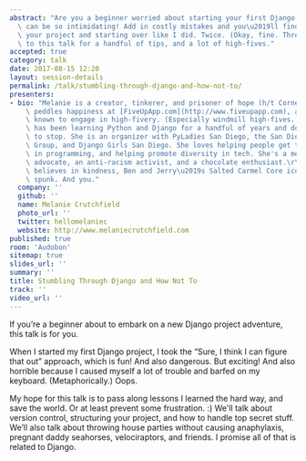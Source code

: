 ```yaml
---
abstract: "Are you a beginner worried about starting your first Django project? It\
  \ can be so intimidating! Add in costly mistakes and you\u2019ll find yourself scrapping\
  \ your project and starting over like I did. Twice. (Okay, fine. Three times.) Come\
  \ to this talk for a handful of tips, and a lot of high-fives."
accepted: true
category: talk
date: 2017-08-15 12:20
layout: session-details
permalink: /talk/stumbling-through-django-and-how-not-to/
presenters:
- bio: "Melanie is a creator, tinkerer, and prisoner of hope (h/t Cornel West). She\
    \ peddles happiness at [FiveUpApp.com](http://www.fiveupapp.com), and has been\
    \ known to engage in high-fivery. (Especially windmill high-fives.)\r\n\r\nMelanie\
    \ has been learning Python and Django for a handful of years and doesn't plan\
    \ to stop. She is an organizer with PyLadies San Diego, the San Diego Python User\
    \ Group, and Django Girls San Diego. She loves helping people get their feet wet\
    \ in programming, and helping promote diversity in tech. She's a mental health\
    \ advocate, an anti-racism activist, and a chocolate enthusiast.\r\n\r\nMelanie\
    \ believes in kindness, Ben and Jerry\u2019s Salted Carmel Core ice cream, and\
    \ spunk. And you."
  company: ''
  github: ''
  name: Melanie Crutchfield
  photo_url: ''
  twitter: hellomelaniec
  website: http://www.melaniecrutchfield.com
published: true
room: 'Audobon'
sitemap: true
slides_url: ''
summary: ''
title: Stumbling Through Django and How Not To
track: ''
video_url: ''
---
```


If you’re a beginner about to embark on a new Django project adventure, this talk is for you.

When I started my first Django project, I took the “Sure, I think I can figure that out” approach, which is fun! And also dangerous. But exciting! And also horrible because I caused myself a lot of trouble and barfed on my keyboard. (Metaphorically.) Oops.

My hope for this talk is to pass along lessons I learned the hard way, and save the world. Or at least prevent some frustration. :) We'll talk about version control, structuring your project, and how to handle top secret stuff. We’ll also talk about throwing house parties without causing anaphylaxis, pregnant daddy seahorses, velociraptors, and friends. I promise all of that is related to Django.
